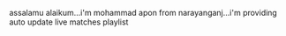 assalamu alaikum...i'm mohammad apon from narayanganj...i'm providing auto update live matches playlist
